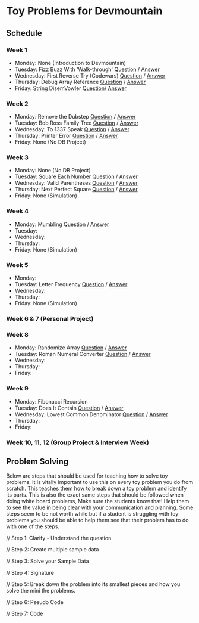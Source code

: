 # Toy Problems for Devmountain


## Schedule 

### Week 1
  <ul>
    <li>Monday: None (Introduction to Devmountain)</li>
    <li>Tuesday: Fizz Buzz With 'Walk-through' 
        <a href="https://repl.it/@AndrewNam/Fizz-Buzz">Question</a> 
        /
        <a href="https://repl.it/@AndrewNam/Fizz-Buzz-Answer">Answer</a>
     </li>
    <li>Wednesday: First Reverse Try (Codewars)
        <a href="https://repl.it/@AndrewNam/First-Reverse-Try">Question</a> 
        /
        <a href="https://repl.it/@AndrewNam/First-Reverse-Try-Answer">Answer</a>
    </li>
    <li>Thursday: Debug Array Reference
        <a href="https://repl.it/@AndrewNam/Debug-Array-Reference">Question</a> 
        /
        <a href="https://repl.it/@AndrewNam/Debug-Array-Reference-Answer">Answer</a>
    </li>
    <li>Friday: String DisemVowler 
        <a href="https://repl.it/@AndrewNam/String-DisemVowler">Question</a>/ 
        <a href="https://repl.it/@AndrewNam/String-DisemVowler-Answer">Answer</a>
    </li>
  </ul>

### Week 2
<ul>
  <li>Monday: Remove the Dubstep
    <a href="https://repl.it/@AndrewNam/Remove-the-Dubstep">Question</a> 
    / 
    <a href="https://repl.it/@AndrewNam/Remove-the-Dubstep-Answer">Answer</a>
  </li>
  <li>Tuesday: Bob Ross Family Tree 
    <a href="https://repl.it/@AndrewNam/Boss-Ross-Family-Tree">Question</a> 
    / 
    <a href="https://repl.it/@AndrewNam/Bob-Ross-Family-Tree-Answer">Answer</a>
  </li>
  <li>Wednesday: To 1337 Speak 
    <a href="https://repl.it/@AndrewNam/To-l337-Speak">Question</a> 
    / 
    <a href="https://repl.it/@AndrewNam/To-l337-Speak-Answer">Answer</a>
  </li>
  <li>Thursday: Printer Error
    <a href="https://repl.it/@AndrewNam/Printer-Error">Question</a> 
    / 
    <a href="https://repl.it/@AndrewNam/Printer-Error-Answer">Answer</a>
  </li>
  <li>Friday: None (No DB Project)</li>
</ul>

### Week 3
<ul>
  <li>Monday: None (No DB Project)</li>
  <li>Tuesday: Square Each Number 
    <a href="https://repl.it/@AndrewNam/Square-Each-Number">Question</a> 
    / 
    <a href="https://repl.it/@AndrewNam/Square-Each-Number-Answer">Answer</a>
  </li>
  <li>Wednesday: Valid Parentheses 
    <a href="https://repl.it/@AndrewNam/Valid-Parentheses">Question</a> 
    / 
    <a href="https://repl.it/@AndrewNam/Valid-Parentheses-Answer">Answer</a>
  </li>
  <li>Thursday: Next Perfect Square
    <a href="https://repl.it/@AndrewNam/Next-Perfect-Square">Question</a> 
    / 
    <a href="https://repl.it/@AndrewNam/Next-Perfect-Square-Answer">Answer</a>
  </li>
  <li>Friday: None (Simulation)</li>
</ul>

### Week 4
<ul>
  <li>Monday: Mumbling 
   <a href="https://repl.it/@AndrewNam/Mumbling">Question</a> 
    / 
    <a href="https://repl.it/@AndrewNam/Mumbling-Answer">Answer</a>
  </li>
  <li>Tuesday: </li>
  <li>Wednesday: </li>
  <li>Thursday: </li>
  <li>Friday: None (Simulation)</li>
</ul>

### Week 5
<ul>
  <li>Monday: </li>
  <li>Tuesday: Letter Frequency
    <a href="https://repl.it/@AndrewNam/Letter-Frequency">Question</a> 
    / 
    <a href="https://repl.it/@AndrewNam/Letter-Frequency-Answer">Answer</a>
  </li>
  <li>Wednesday: </li>
  <li>Thursday: </li>
  <li>Friday: None (Simulation)</li>
</ul>

### Week 6 & 7 (Personal Project)

### Week 8 
<ul>
  <li>Monday: Randomize Array
    <a href="https://repl.it/@AndrewNam/Randomize-Array">Question</a> 
    / 
    <a href="https://repl.it/@AndrewNam/Randomize-Array-Answer">Answer</a>
  </li>
  <li>Tuesday: Roman Numeral Converter 
   <a href="https://repl.it/@AndrewNam/Roman-Numeral-Converter">Question</a> 
    / 
    <a href="https://repl.it/@AndrewNam/Roman-Numeral-Converter-Answer">Answer</a>
  </li>
  <li>Wednesday: </li>
  <li>Thursday: </li>
  <li>Friday: </li>
</ul>

### Week 9 
<ul>
  <li>Monday: Fibonacci Recursion</li>
  <li>Tuesday: Does It Contain
    <a href="https://repl.it/@AndrewNam/Does-It-Contain">Question</a> 
    / 
    <a href="https://repl.it/@AndrewNam/Does-It-Contain-Answer">Answer</a>
  </li>
  <li>Wednesday: Lowest Common Denominator
    <a href="https://repl.it/@AndrewNam/Lowest-Common-Denominator">Question</a> 
    / 
    <a href="https://repl.it/@AndrewNam/Lowest-Common-Denominator-Answer">Answer</a>
  </li>
  <li>Thursday: </li>
  <li>Friday: </li>
</ul>

### Week 10, 11, 12 (Group Project & Interview Week)

## Problem Solving

Below are steps that should be used for teaching how to solve toy problems. It is vitally important to use this on every toy problem you do from scratch. This teaches them how to break down a toy problem and identify its parts. This is also the exact same steps that should be followed when doing white board problems, Make sure the students know that! Help them to see the value in being clear with your communication and planning. Some steps seem to be not worth while but if a student is struggling with toy problems you should be able to help them see that their problem has to do with one of the steps.

// Step 1: Clarify - Understand the question

// Step 2: Create multiple sample data

// Step 3: Solve your Sample Data

// Step 4: Signature

// Step 5: Break down the problem into its smallest pieces and how you solve the mini the problems.

// Step 6: Pseudo Code

// Step 7: Code

